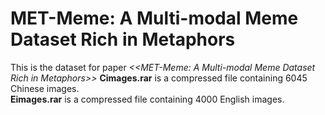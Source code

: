 # MET-Meme: A Multi-modal Meme Dataset Rich in Metaphors
This is the dataset for paper *<<MET-Meme: A Multi-modal Meme Dataset Rich in Metaphors>>*  <bar>
**Cimages.rar** is a compressed file containing 6045 Chinese images.<br>
**Eimages.rar** is a compressed file containing 4000 English images.
